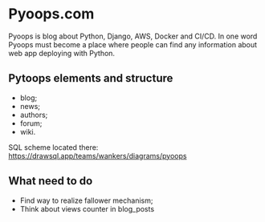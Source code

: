 # Pyoops.com

Pyoops is blog about Python, Django, AWS, Docker and CI/CD. In one word Pyoops must become a place where people can find any information about web app deploying with Python.


## Pytoops elements and structure
 - blog;
 - news;
 - authors;
 - forum;
 - wiki.

SQL scheme located there: https://drawsql.app/teams/wankers/diagrams/pyoops


## What need to do
 - Find way to realize fallower mechanism;
 - Think about views counter in blog_posts